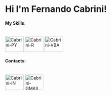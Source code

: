 <h1>Hi I'm Fernando Cabrini!</h1>

#### My Skills:
<div style="display: inline_block"><br>
  <img align="center" alt="Cabrini-PY" height="50" width="60" src="https://cdn.jsdelivr.net/gh/devicons/devicon@latest/icons/python/python-original.svg" />
  <img align="center" alt="Cabrini-R" height="50" width="60" src="https://cdn.jsdelivr.net/gh/devicons/devicon@latest/icons/r/r-original.svg" />
  <img align="center" alt="Cabrini-VBA" height="50" width="60" src="https://cdn.jsdelivr.net/gh/devicons/devicon@latest/icons/visualbasic/visualbasic-original.svg" />        
</div>

#### Contacts:
<div style="display: inline_block"><br>
  <a href="https://www.linkedin.com/in/fernando-cabrini" target="_blank"><img align="center" alt="Cabrini-IN" height="50" width="60" src="https://cdn.jsdelivr.net/gh/devicons/devicon@latest/icons/linkedin/linkedin-original.svg" /></a>
  <a href="mailto:contato.lfercabrini@gmail.com" target="_blank"><img align="center" alt="Cabrini-GMAIL" height="50" width="60" src="https://cdn.jsdelivr.net/gh/devicons/devicon@latest/icons/google/google-original.svg" /></a>
</div>
